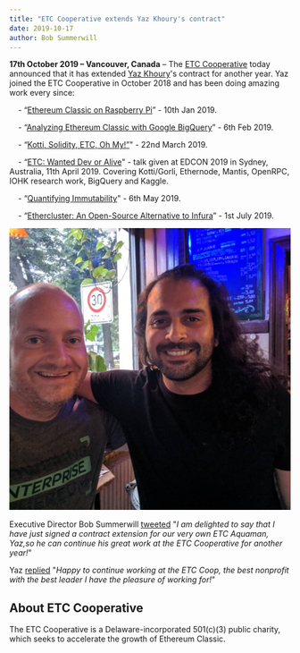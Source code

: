 ```yaml
---
title: "ETC Cooperative extends Yaz Khoury's contract"
date: 2019-10-17
author: Bob Summerwill
---
```


**17th October 2019 – Vancouver, Canada** – The [ETC Cooperative](https://etccooperative.org) today announced that it has extended [Yaz Khoury](https://twitter.com/Yazanator)'s contract for another year.  Yaz joined the ETC Cooperative in October 2018 and has been doing amazing work every since:

&nbsp;&nbsp;&nbsp; - “[Ethereum Classic on Raspberry Pi](https://medium.com/ethereum-classic/ethereum-classic-on-raspberry-pi-a3be200cdca0)” - 10th Jan 2019.

&nbsp;&nbsp;&nbsp; - “[Analyzing Ethereum Classic with Google BigQuery](https://medium.com/ethereum-classic/analyzing-ethereum-classic-with-google-bigquery-df55822ec6a6)” - 6th Feb 2019.

&nbsp;&nbsp;&nbsp; - “[Kotti, Solidity, ETC, Oh My!”](https://medium.com/ethereum-classic/kotti-solidity-etc-oh-my-2ae36926454d)" - 22nd March 2019.

&nbsp;&nbsp;&nbsp; - “[ETC: Wanted Dev or Alive](https://medium.com/ethereum-classic/etc-wanted-dev-or-alive-2581a5079aa1)" - talk given at EDCON 2019 in Sydney, Australia, 11th April 2019.  Covering Kotti/Gorli, Ethernode, Mantis, OpenRPC, IOHK research work, BigQuery and Kaggle.

&nbsp;&nbsp;&nbsp; - “[Quantifying Immutability](https://medium.com/ethereum-classic/quantifying-immutability-e8f2b1bb9301)" - 6th May 2019.

&nbsp;&nbsp;&nbsp; - “[Ethercluster: An Open-Source Alternative to Infura](https://medium.com/ethereum-classic/ethercluster-an-open-source-alternative-to-infura-b8799b2122d3)” - 1st July 2019.


![Bob and Yaz](../../assets/bob_and_yaz.jpeg)

Executive Director Bob Summerwill [tweeted](https://twitter.com/BobSummerwill/status/1184986345929789441) "*I am delighted to say that I have just signed a contract extension for our very own ETC Aquaman, Yaz,so he can continue his great work at the ETC Cooperative for another year!*"

Yaz [replied](https://twitter.com/Yazanator/status/1184986694577262593) "*Happy to continue working at the ETC Coop, the best nonprofit with the best leader I have the pleasure of working for!*"

## About ETC Cooperative

The ETC Cooperative is a Delaware-incorporated 501(c)(3) public charity, which seeks to accelerate the growth of Ethereum Classic.